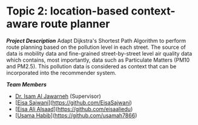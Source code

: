 # Topic 2: location-based context-aware route planner

**_Project Description_**
Adapt Dijkstra's Shortest Path Algorithm to perform route planning based on the pollution level in each street. The source of data is mobility data and fine-grained street-by-street level air quality data which contains, most importantly, data such as Particulate Matters (PM10 and PM2.5). This pollution data is considered as context that can be incorporated into the recommender system.

**_Team Members_**

- [Dr. Isam Al Jawarneh](https://isamaljawarneh.github.io/) (Supervisor)
- [[Eisa Sajwani]()](https://github.com/EisaSajwani)
- [[Eisa Ali Alsaad]()](https://github.com/eisaaliedu)
- [[Usama Habib]()](https://github.com/usamah7866)
